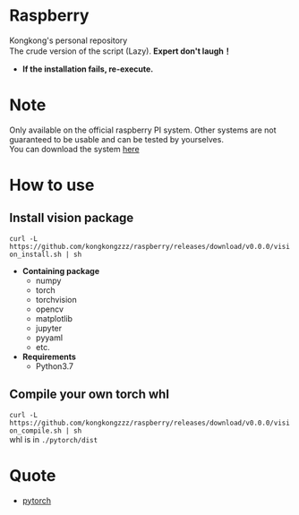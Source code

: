 # Raspberry
Kongkong's personal repository<br>
The crude version of the script (Lazy). **Expert don't laugh！** <br>
* **If the installation fails, re-execute.**

# Note
Only available on the official raspberry PI system. Other systems are not guaranteed to be usable and can be tested by yourselves.<br>
You can download the system [here](https://www.raspberrypi.org/downloads/raspberry-pi-os/)

# How to use
## Install vision package
`curl -L https://github.com/kongkongzzz/raspberry/releases/download/v0.0.0/vision_install.sh | sh`
* **Containing package**
  * numpy
  * torch
  * torchvision
  * opencv
  * matplotlib
  * jupyter
  * pyyaml
  * etc.
* **Requirements**
  * Python3.7
  
## Compile your own torch whl
`curl -L https://github.com/kongkongzzz/raspberry/releases/download/v0.0.0/vision_compile.sh | sh`<br>
whl is in `./pytorch/dist`

# Quote
* [pytorch](https://github.com/pytorch/pytorch)
